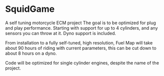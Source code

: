 # SquidGame
A self tuning motorcycle ECM project
The goal is to be optimized for plug and play performance. Starting with support for up to 4 cylinders, and any sensors you can throw at it. 
Dyno support is included.

From installation to a fully self-tuned, high resolution, Fuel Map will take about 90 hours of riding with current parameters, this can be cut down to about 8 hours on a dyno.

Code will be optimized for single cylinder engines, despite the name of the project.

